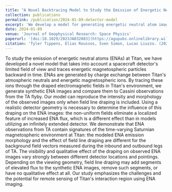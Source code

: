 ```yaml
---
title: "A Novel Backtracing Model to Study the Emission of Energetic Neutral Atoms at Titan"
collection: publications
permalink: /publication/2024-01-09-detector-model
excerpt: 'We develop a model for generating energetic neutral atom images using a realistic detector.'
date: 2024-01-09
venue: 'Journal of Geophysical Research: Space Physics'
paperurl: '[doi:10.1029/2023JA032083](https://agupubs.onlinelibrary.wiley.com/doi/full/10.1029/2023JA032083)'
citation: 'Tyler Tippens, Elias Roussos, Sven Simon, Lucas Liuzzo. (2024). &quot;A Novel Backtracing Model to Study the Emission of Energetic Neutral Atoms at Titan.&quot; <i>Journal of Geophysical Research: Space Physics</i>. 129.'
---
```


To study the emission of energetic neutral atoms (ENAs) at Titan, we have developed a novel model that takes into account a spacecraft detector's limited field of view and traces energetic magnetospheric particles backward in time. ENAs are generated by charge exchange between Titan's atmospheric neutrals and energetic magnetospheric ions. By tracing these ions through the draped electromagnetic fields in Titan's environment, we generate synthetic ENA images and compare them to Cassini observations from the TA flyby. Our model can reproduce the intensity and morphology of the observed images only when field line draping is included. Using a realistic detector geometry is necessary to determine the influence of this draping on the ENA images: the non-uniform fields eliminate a localized feature of increased ENA flux, which is a different effect than in models utilizing an infinitely extended detector. We demonstrate that ENA observations from TA contain signatures of the time-varying Saturnian magnetospheric environment at Titan: the modeled ENA emission morphology and the effect of field line draping are different for the background field vectors measured during the inbound and outbound legs of TA. The visibility and qualitative effect of the draping on observed ENA images vary strongly between different detector locations and pointings. Depending on the viewing geometry, field line draping may add segments of elevated flux to the synthetic ENA images, remove such segments, or have no qualitative effect at all. Our study emphasizes the challenges and the potential for remote sensing of Titan's interaction region using ENA imaging.
